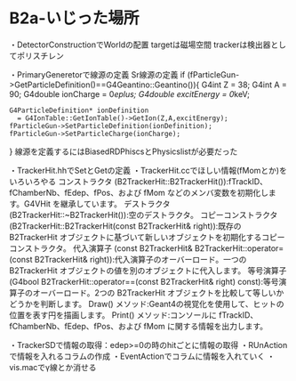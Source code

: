 # B2a-いじった場所
・DetectorConstructionでWorldの配置
targetは磁場空間
trackerは検出器としてポリスチレン


・PrimaryGeneretorで線源の定義
Sr線源の定義
if (fParticleGun->GetParticleDefinition()==G4Geantino::Geantino()){
    G4int Z = 38;
    G4int A = 90;
    G4double ionCharge = 0*eplus;
    G4double excitEnergy = 0*keV;

    

    G4ParticleDefinition* ionDefinition 
      = G4IonTable::GetIonTable()->GetIon(Z,A,excitEnergy);
    fParticleGun->SetParticleDefinition(ionDefinition);
    fParticleGun->SetParticleCharge(ionCharge);
 }
 線源を定義するにはBiasedRDPhiscsとPhysicslistが必要だった

 ・TrackerHit.hhでSetとGetの定義
 ・TrackerHit.ccでほしい情報(fMomとか)をいろいろやる
コンストラクタ (B2TrackerHit::B2TrackerHit()):fTrackID、fChamberNb、fEdep、fPos、および fMom などのメンバ変数を初期化します。G4VHit を継承しています。
デストラクタ (B2TrackerHit::~B2TrackerHit()):空のデストラクタ。
コピーコンストラクタ (B2TrackerHit::B2TrackerHit(const B2TrackerHit& right)):既存の B2TrackerHit オブジェクトに基づいて新しいオブジェクトを初期化するコピーコンストラクタ。
代入演算子 (const B2TrackerHit& B2TrackerHit::operator=(const B2TrackerHit& right)):代入演算子のオーバーロード。一つの B2TrackerHit オブジェクトの値を別のオブジェクトに代入します。
等号演算子 (G4bool B2TrackerHit::operator==(const B2TrackerHit& right) const):等号演算子のオーバーロード。2つの B2TrackerHit オブジェクトを比較して等しいかどうかを判断します。
Draw() メソッド:Geant4の視覚化を使用して、ヒットの位置を表す円を描画します。
Print() メソッド:コンソールに fTrackID、fChamberNb、fEdep、fPos、および fMom に関する情報を出力します。

・TrackerSDで情報の取得：edep>=0の時のhitごとに情報の取得
・RUnActionで情報を入れるコラムの作成
・EventActionでコラムに情報を入れていく
・vis.macでγ線とか消せる

